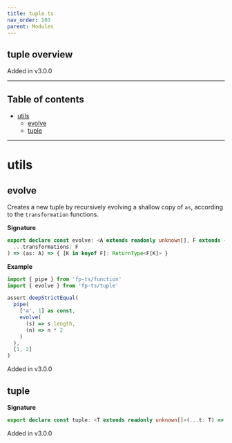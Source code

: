 ```yaml
---
title: tuple.ts
nav_order: 103
parent: Modules
---
```


## tuple overview

Added in v3.0.0

---

<h2 class="text-delta">Table of contents</h2>

- [utils](#utils)
  - [evolve](#evolve)
  - [tuple](#tuple)

---

# utils

## evolve

Creates a new tuple by recursively evolving a shallow copy of `as`, according to the `transformation` functions.

**Signature**

```ts
export declare const evolve: <A extends readonly unknown[], F extends { [K in keyof A]: (a: A[K]) => unknown }>(
  ...transformations: F
) => (as: A) => { [K in keyof F]: ReturnType<F[K]> }
```

**Example**

```ts
import { pipe } from 'fp-ts/function'
import { evolve } from 'fp-ts/tuple'

assert.deepStrictEqual(
  pipe(
    ['a', 1] as const,
    evolve(
      (s) => s.length,
      (n) => n * 2
    )
  ),
  [1, 2]
)
```

Added in v3.0.0

## tuple

**Signature**

```ts
export declare const tuple: <T extends readonly unknown[]>(...t: T) => T
```

Added in v3.0.0
